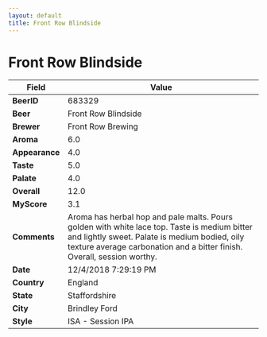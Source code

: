 ```yaml
---
layout: default
title: Front Row Blindside
---
```


# Front Row Blindside

| Field         | Value     |
|---------------|-----------|
| **BeerID** | 683329 |
| **Beer** | Front Row Blindside |
| **Brewer** | Front Row Brewing |
| **Aroma** | 6.0 |
| **Appearance** | 4.0 |
| **Taste** | 5.0 |
| **Palate** | 4.0 |
| **Overall** | 12.0 |
| **MyScore** | 3.1 |
| **Comments** | Aroma has herbal hop and pale malts. Pours golden with white lace top. Taste is medium bitter and lightly sweet. Palate is medium bodied, oily texture average carbonation and a bitter finish. Overall, session worthy. |
| **Date** | 12/4/2018 7:29:19 PM |
| **Country** | England |
| **State** | Staffordshire |
| **City** | Brindley Ford |
| **Style** | ISA - Session IPA |
